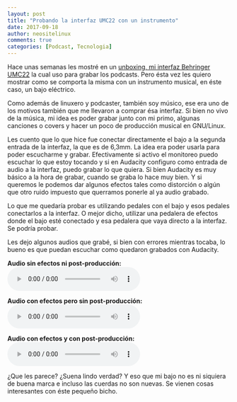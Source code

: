 ```yaml
---
layout: post
title: "Probando la interfaz UMC22 con un instrumento"
date: 2017-09-18
author: neositelinux
comments: true
categories: [Podcast, Tecnologia]
---
```


Hace unas semanas les mostré en un [unboxing, mi interfaz Behringer UMC22](https://neositelinux.com/Unboxing-Uphoria-UMC22/) la cual uso para grabar los podcasts. Pero ésta vez les quiero mostrar como se comporta la misma con un instrumento musical, en éste caso, un bajo eléctrico.

Como además de linuxero y podcaster, también soy músico, ese era uno de los motivos también que me llevaron a comprar ésa interfaz. Si bien no vivo de la música, mi idea es poder grabar junto con mi primo, algunas canciones o covers y hacer un poco de producción musical en GNU/Linux.

Les cuento que lo que hice fue conectar directamente el bajo a la segunda entrada de la interfaz, la que es de 6,3mm. La idea era poder usarla para poder escucharme y grabar. Efectivamente si activo el monitoreo puedo escuchar lo que estoy tocando y si en Audacity configuro como entrada de audio a la interfaz, puedo grabar lo que quiera.
Si bien Audacity es muy básico a la hora de grabar, cuando se graba lo hace muy bien. Y si queremos le podemos dar algunos efectos tales como distorción o algún que otro ruido impuesto que querramos ponerle al ya audio grabado.

Lo que me quedaría probar es utilizando pedales con el bajo y esos pedales conectarlos a la interfaz. O mejor dicho, utilizar una pedalera de efectos donde el bajo esté conectado y esa pedalera que vaya directo a la interfaz. Se podría probar.

Les dejo algunos audios que grabé, si bien con errores mientras tocaba, lo bueno es que puedan escuchar como quedaron grabados con Audacity.

**Audio sin efectos ni post-producción:**
<audio controls>
  <source src="https://github.com/neoranger/neoranger.github.io/blob/master/audios/2017/prueba_de_bajo.ogg?raw=true" type="audio/ogg">
Your browser does not support the audio element.
</audio>

**Audio con efectos pero sin post-producción:**
<audio controls>
  <source src="https://github.com/neoranger/neoranger.github.io/blob/master/audios/2017/dookie.ogg?raw=true" type="audio/ogg">
Your browser does not support the audio element.
</audio>

**Audio con efectos y con post-producción:**
<audio controls>
  <source src="https://github.com/neoranger/neoranger.github.io/blob/master/audios/2017/learn_to_fly.ogg?raw=true" type="audio/ogg">
Your browser does not support the audio element.
</audio>

¿Que les parece? ¿Suena lindo verdad? Y eso que mi bajo no es ni siquiera de buena marca e incluso las cuerdas no son nuevas. Se vienen cosas interesantes con éste pequeño bicho.
